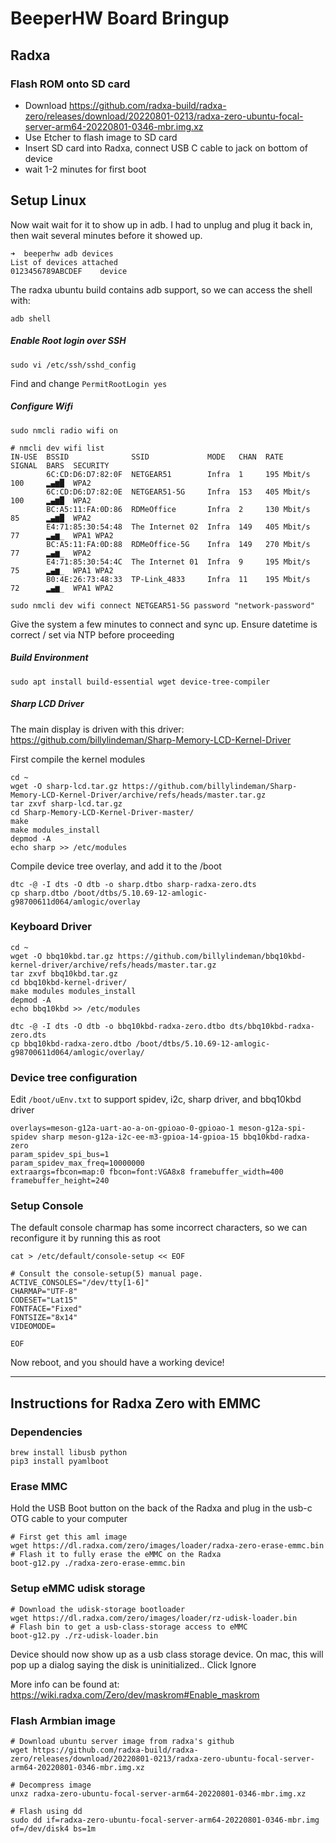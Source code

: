 # BeeperHW Board Bringup
## Radxa

### Flash ROM onto SD card

- Download https://github.com/radxa-build/radxa-zero/releases/download/20220801-0213/radxa-zero-ubuntu-focal-server-arm64-20220801-0346-mbr.img.xz 
- Use Etcher to flash image to SD card
- Insert SD card into Radxa, connect USB C cable to jack on bottom of device
- wait 1-2 minutes for first boot 


## Setup Linux 
Now wait wait for it to show up in adb. I had to unplug and plug it back in, then wait several minutes before it showed up. 

```
➜  beeperhw adb devices
List of devices attached
0123456789ABCDEF	device
```


The radxa ubuntu build contains adb support, so we can access the shell with:
```
adb shell
```

##### Enable Root login over SSH
```
sudo vi /etc/ssh/sshd_config
```
Find and change `PermitRootLogin yes`


##### Configure Wifi

```
sudo nmcli radio wifi on
```
```
# nmcli dev wifi list
IN-USE  BSSID              SSID             MODE   CHAN  RATE        SIGNAL  BARS  SECURITY
        6C:CD:D6:D7:82:0F  NETGEAR51        Infra  1     195 Mbit/s  100     ▂▄▆█  WPA2
        6C:CD:D6:D7:82:0E  NETGEAR51-5G     Infra  153   405 Mbit/s  100     ▂▄▆█  WPA2
        BC:A5:11:FA:0D:86  RDMeOffice       Infra  2     130 Mbit/s  85      ▂▄▆█  WPA2
        E4:71:85:30:54:48  The Internet 02  Infra  149   405 Mbit/s  77      ▂▄▆_  WPA1 WPA2
        BC:A5:11:FA:0D:88  RDMeOffice-5G    Infra  149   270 Mbit/s  77      ▂▄▆_  WPA2
        E4:71:85:30:54:4C  The Internet 01  Infra  9     195 Mbit/s  75      ▂▄▆_  WPA1 WPA2
        B0:4E:26:73:48:33  TP-Link_4833     Infra  11    195 Mbit/s  72      ▂▄▆_  WPA1 WPA2
```

```
sudo nmcli dev wifi connect NETGEAR51-5G password "network-password"
```

Give the system a few minutes to connect and sync up.  Ensure datetime is correct / set via NTP before proceeding

##### Build Environment
```
sudo apt install build-essential wget device-tree-compiler
```

##### Sharp LCD Driver 

The main display is driven with this driver: https://github.com/billylindeman/Sharp-Memory-LCD-Kernel-Driver


First compile the kernel modules
```
cd ~
wget -O sharp-lcd.tar.gz https://github.com/billylindeman/Sharp-Memory-LCD-Kernel-Driver/archive/refs/heads/master.tar.gz 
tar zxvf sharp-lcd.tar.gz
cd Sharp-Memory-LCD-Kernel-Driver-master/
make
make modules_install
depmod -A
echo sharp >> /etc/modules
```

Compile device tree overlay, and add it to the /boot

```
dtc -@ -I dts -O dtb -o sharp.dtbo sharp-radxa-zero.dts
cp sharp.dtbo /boot/dtbs/5.10.69-12-amlogic-g98700611d064/amlogic/overlay
```


### Keyboard Driver

```
cd ~
wget -O bbq10kbd.tar.gz https://github.com/billylindeman/bbq10kbd-kernel-driver/archive/refs/heads/master.tar.gz 
tar zxvf bbq10kbd.tar.gz
cd bbq10kbd-kernel-driver/
make modules modules_install
depmod -A
echo bbq10kbd >> /etc/modules
```

```
dtc -@ -I dts -O dtb -o bbq10kbd-radxa-zero.dtbo dts/bbq10kbd-radxa-zero.dts 
cp bbq10kbd-radxa-zero.dtbo /boot/dtbs/5.10.69-12-amlogic-g98700611d064/amlogic/overlay/
```



### Device tree configuration

Edit  `/boot/uEnv.txt` to support spidev, i2c, sharp driver, and bbq10kbd driver

```
overlays=meson-g12a-uart-ao-a-on-gpioao-0-gpioao-1 meson-g12a-spi-spidev sharp meson-g12a-i2c-ee-m3-gpioa-14-gpioa-15 bbq10kbd-radxa-zero
param_spidev_spi_bus=1
param_spidev_max_freq=10000000
extraargs=fbcon=map:0 fbcon=font:VGA8x8 framebuffer_width=400 framebuffer_height=240
```


### Setup Console

The default console charmap has some incorrect characters, so we can reconfigure it by running this as root
```
cat > /etc/default/console-setup << EOF

# Consult the console-setup(5) manual page.
ACTIVE_CONSOLES="/dev/tty[1-6]"
CHARMAP="UTF-8"
CODESET="Lat15"
FONTFACE="Fixed"
FONTSIZE="8x14"
VIDEOMODE=

EOF
```

Now reboot, and you should have a working device!

---- 

## Instructions for Radxa Zero with EMMC
### Dependencies
```
brew install libusb python
pip3 install pyamlboot
```

### Erase MMC
Hold the USB Boot button on the back of the Radxa and plug in the usb-c OTG cable to your computer

```
# First get this aml image 
wget https://dl.radxa.com/zero/images/loader/radxa-zero-erase-emmc.bin
# Flash it to fully erase the eMMC on the Radxa
boot-g12.py ./radxa-zero-erase-emmc.bin
```

### Setup eMMC udisk storage

```
# Download the udisk-storage bootloader
wget https://dl.radxa.com/zero/images/loader/rz-udisk-loader.bin
# Flash bin to get a usb-class-storage access to eMMC
boot-g12.py ./rz-udisk-loader.bin
```

Device should now show up as a usb class storage device.  On mac, this will pop up a dialog saying the disk is uninitialized.. Click Ignore

More info can be found at: https://wiki.radxa.com/Zero/dev/maskrom#Enable_maskrom

### Flash Armbian image
```
# Download ubuntu server image from radxa's github
wget https://github.com/radxa-build/radxa-zero/releases/download/20220801-0213/radxa-zero-ubuntu-focal-server-arm64-20220801-0346-mbr.img.xz

# Decompress image
unxz radxa-zero-ubuntu-focal-server-arm64-20220801-0346-mbr.img.xz

# Flash using dd
sudo dd if=radxa-zero-ubuntu-focal-server-arm64-20220801-0346-mbr.img of=/dev/disk4 bs=1m
```

